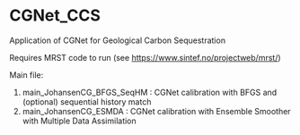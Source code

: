 # CGNet_CCS
 Application of CGNet for Geological Carbon Sequestration

 Requires MRST code to run (see https://www.sintef.no/projectweb/mrst/)

 Main file:
 1. main_JohansenCG_BFGS_SeqHM : CGNet calibration with BFGS and (optional) sequential history match
 2. main_JohansenCG_ESMDA : CGNet calibration with Ensemble Smoother with Multiple Data Assimilation
